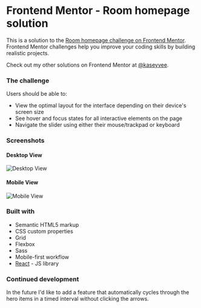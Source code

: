 # Frontend Mentor - Room homepage solution

This is a solution to the [Room homepage challenge on Frontend Mentor](https://www.frontendmentor.io/challenges/room-homepage-BtdBY_ENq/hub). Frontend Mentor challenges help you improve your coding skills by building realistic projects.

Check out my other solutions on Frontend Mentor at [@kaseyvee](https://www.frontendmentor.io/profile/kaseyvee).

### The challenge

Users should be able to:

- View the optimal layout for the interface depending on their device's screen size
- See hover and focus states for all interactive elements on the page
- Navigate the slider using either their mouse/trackpad or keyboard

### Screenshots

#### Desktop View
![Desktop View](https://i.imgur.com/eLgLHgv.png)

#### Mobile View
![Mobile View](https://i.imgur.com/kHWDQ97.png)

### Built with

- Semantic HTML5 markup
- CSS custom properties
- Grid
- Flexbox
- Sass
- Mobile-first workflow
- [React](https://reactjs.org/) - JS library

### Continued development

In the future I'd like to add a feature that automatically cycles through the hero items in a timed interval without clicking the arrows.